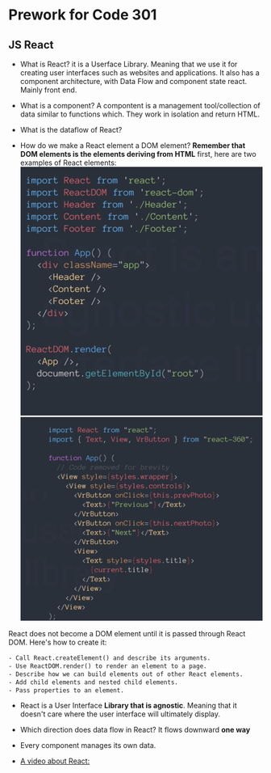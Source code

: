 # Prework for Code 301

## JS React

- What is React?
 it is a Userface Library. Meaning that we use it for creating user interfaces such as websites and applications. It also has a component architecture, with Data Flow and component state react. Mainly front end.

- What is a component?
A compontent is a management tool/collection of data similar to functions which. They work in isolation and return HTML.

- What is the dataflow of React?

- How do we make a React element a DOM element? **Remember that DOM elements is the elements deriving from HTML**
first, here are two examples of React elements:
![example1](Images/React%20Dom%201.png)
![example2](Images/React%20Dom%202.png)

React does not become a DOM element until it is passed through React DOM. Here's how to create it:

    - Call React.createElement() and describe its arguments.
    - Use ReactDOM.render() to render an element to a page.
    - Describe how we can build elements out of other React elements.
    - Add child elements and nested child elements.
    - Pass properties to an element.

- React is a User Interface **Library that is agnostic**.
 Meaning that it doesn't care where the user interface will  ultimately display.

- Which direction does data flow in React?
It flows downward **one way**

- Every component manages its own data.

- [A video about React:](https://www.youtube.com/watch?v=FRjlF74_EZk)